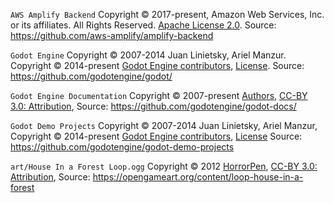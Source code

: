 `AWS Amplify Backend` Copyright &copy; 2017-present, Amazon Web Services, Inc. or its affiliates. All Rights Reserved. [Apache License 2.0](https://github.com/aws-amplify/amplify-backend/blob/main/LICENSE). Source: https://github.com/aws-amplify/amplify-backend

`Godot Engine` Copyright &copy; 2007-2014 Juan Linietsky, Ariel Manzur. Copyright &copy; 2014-present [Godot Engine contributors](https://github.com/godotengine/godot/blob/master/AUTHORS.md), [License](https://github.com/godotengine/godot/blob/master/LICENSE.txt). Source: https://github.com/godotengine/godot/

`Godot Engine Documentation` Copyright &copy; 2007-present [Authors](https://github.com/godotengine/godot-docs/blob/master/AUTHORS.md), [CC-BY 3.0: Attribution](http://creativecommons.org/licenses/by/3.0/), Source: https://github.com/godotengine/godot-docs/

`Godot Demo Projects` Copyright &copy; 2007-2014 Juan Linietsky, Ariel Manzur, Copyright &copy; 2014-present [Godot Engine contributors](https://github.com/godotengine/godot/blob/master/AUTHORS.md), [License](https://github.com/godotengine/godot-demo-projects/blob/master/LICENSE.md) Source: https://github.com/godotengine/godot-demo-projects

`art/House In a Forest Loop.ogg` Copyright &copy; 2012 [HorrorPen](https://opengameart.org/users/horrorpen), [CC-BY 3.0: Attribution](http://creativecommons.org/licenses/by/3.0/), Source: https://opengameart.org/content/loop-house-in-a-forest